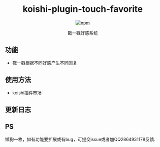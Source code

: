 <div align="center">

# koishi-plugin-touch-favorite

[![npm](https://img.shields.io/npm/v/koishi-plugin-touch-favorite?style=flat-square)](https://www.npmjs.com/package/koishi-plugin-touch-favorite)

戳一戳好感系统
</div>

## 功能
- 戳一戳根据不同好感产生不同回复

## 使用方法
- koishi插件市场

## 更新日志

## PS
懒狗一枚，如有功能要扩展或有bug，可提交issue或者加QQ2864931178反馈.
